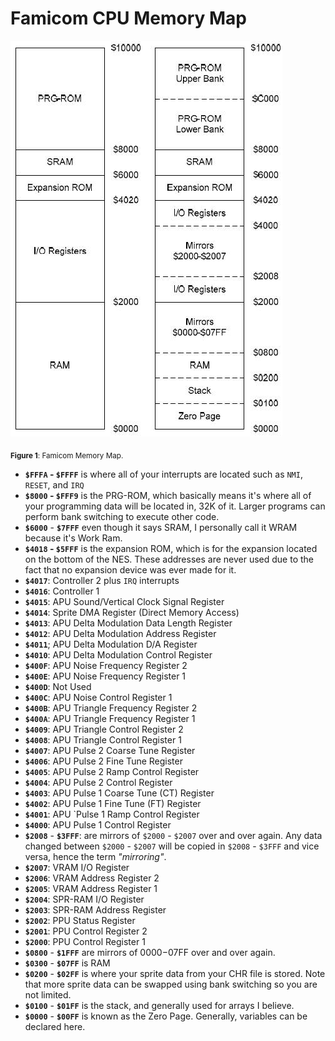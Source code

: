 # Famicom CPU Memory Map

![nesmem](images/nesmem.jpg)

<sub>**Figure 1**: Famicom Memory Map.</sub>

- **`$FFFA` - `$FFFF`** is where all of your interrupts are located such as `NMI`, `RESET`, and `IRQ`
- **`$8000` - `$FFF9`** is the PRG-ROM, which basically means it's where all of your programming data will be located in, 32K of it. Larger programs can perform bank switching to execute other code.
- **`$6000`** - **`$7FFF`** even though it says SRAM, I personally call it WRAM because it's Work Ram.
- **`$4018` - `$5FFF`** is the expansion ROM, which is for the expansion located on the bottom of the NES. These addresses are never used due to the fact that no expansion device was ever made for it.
- **`$4017`**: Controller 2 plus `IRQ` interrupts
- **`$4016`**: Controller 1
- **`$4015`**: APU Sound/Vertical Clock Signal Register
- **`$4014`**: Sprite DMA Register (Direct Memory Access)
- **`$4013`**: APU Delta Modulation Data Length Register
- **`$4012`**: APU Delta Modulation Address Register
- **`$4011`**; APU Delta Modulation D/A Register
- **`$4010`**: APU Delta Modulation Control Register
- **`$400F`**: APU Noise Frequency Register 2
- **`$400E`**: APU Noise Frequency Register 1
- **`$400D`**: Not Used
- **`$400C`**: APU Noise Control Register 1
- **`$400B`**: APU Triangle Frequency Register 2
- **`$400A`**: APU Triangle Frequency Register 1
- **`$4009`**: APU Triangle Control Register 2
- **`$4008`**: APU Triangle Control Register 1
- **`$4007`**: APU Pulse 2 Coarse Tune Register
- **`$4006`**: APU Pulse 2 Fine Tune Register
- **`$4005`**: APU Pulse 2 Ramp Control Register
- **`$4004`**: APU Pulse 2 Control Register
- **`$4003`**: APU Pulse 1 Coarse Tune (CT) Register
- **`$4002`**: APU Pulse 1 Fine Tune (FT) Register
- **`$4001`**: APU `Pulse 1 Ramp Control Register
- **`$4000`**: APU Pulse 1 Control Register
- **`$2008`** - **`$3FFF`**: are mirrors of `$2000` - `$2007` over and over again. Any data changed between `$2000` - `$2007` will be copied in `$2008` - `$3FFF` and vice versa, hence the term _"mirroring"_.
- **`$2007`**: VRAM I/O Register
- **`$2006`**: VRAM Address Register 2
- **`$2005`**: VRAM Address Register 1
- **`$2004`**: SPR-RAM I/O Register
- **`$2003`**: SPR-RAM Address Register
- **`$2002`**: PPU Status Register
- **`$2001`**: PPU Control Register 2
- **`$2000`**: PPU Control Register 1
- **`$0800`** - **`$1FFF`** are mirrors of $0000-$07FF over and over again.
- **`$0300`** - **`$07FF`** is RAM
- **`$0200`** - **`$02FF`** is where your sprite data from your CHR file is stored. Note that more sprite data can be swapped using bank switching so you are not limited.
- **`$0100`** - **`$01FF`** is the stack, and generally used for arrays I believe.
- **`$0000`** - **`$00FF`** is known as the Zero Page. Generally, variables can be declared here.